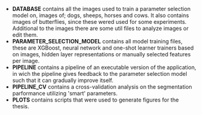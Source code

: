 - **DATABASE** contains all the images used to train a parameter selection model on, images of; dogs, sheeps, horses and cows. It also contains images of butterflies, since these wered used for some experiments. Additional to the images there are some util files to analyze images or edit them.
- **PARAMETER_SELECTION_MODEL** contains all model training files, these are XGBoost, neural network and one-shot learner trainers based on images, hidden layer representations or manually selected features per image.
- **PIPELINE** contains a pipeline of an executable version of the application, in wich the pipeline gives feedback to the parameter selection model such that it can gradually improve itself.
- **PIPELINE_CV** contains a cross-validation analysis on the segmentation parformance utilizing 'smart' parameters.
- **PLOTS** contains scripts that were used to generate figures for the thesis.